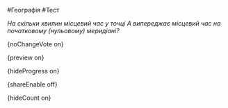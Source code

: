 #Географія #Тест

*На скільки хвилин місцевий час у точці А випереджає місцевий час на початковому (нульовому) меридіані?*

{noChangeVote on}

{preview on}

{hideProgress on}

{shareEnable off}

{hideCount on}

